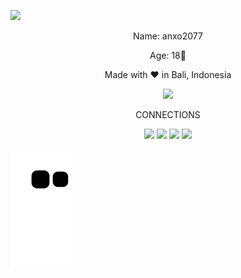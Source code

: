 <a href="https://github.com/anxo2077"><img src="https://cardivo.vercel.app/api?name=Anxo2077&description=Hi,%20i%27m%20Anxo2077%20and%20i%27m%20just%20a%20newbie%20programmer👋&image=https://avatars.githubusercontent.com/u/78989681?v=4&usqp=CAU&backgroundColor=%23ecf0f1&instagram=@anxo2077&github=anxo2077&pattern=leaf&colorPattern=%23eaeaea" /><a>
<p align="center">Name: anxo2077</p>
<p align="center">Age: 18📍</p>
<p align="center">Made with ♥ in Bali, Indonesia</p>
<p align="center"><a href="https://github.com/anxo2077"><img src="https://github-readme-stats.vercel.app/api?username=anxo2077&show_icons=true&theme=radical"></a></p>
  
<p align="center">CONNECTIONS</p>
<div> 
  <p align="center">
  <a href="https://www.youtube.com/channel/UCDbYHpkLNRmwNKHFXqFmYUQ" target="_blank"><img src="https://img.shields.io/badge/YouTube-FF0000?style=for-the-badge&logo=youtube&logoColor=white" target="_blank"></a>
  <a href = "https://api.whatsapp.com/send?phone=+573225236629&text=%F0%9F%8E%B4"><img src="https://img.shields.io/badge/whatsapp-blackgreen?style=for-the-badge&logo=whatsapp&logoColor=white" target="_blank"></a>
  <a href="https://www.instagram.com/anxo2077/" target="_blank"><img src="https://img.shields.io/badge/-Instagram-%23E4405F?style=for-the-badge&logo=instagram&logoColor=white" target="_blank"></a>
 <a href="https://discord.gg/TE7J65mPtM" target="_blank"><img src="https://img.shields.io/badge/Discord-7289DA?style=for-the-badge&logo=discord&logoColor=white" target="_blank"></a> 
  </p>
    
  ![Snake animation align="center"](https://github.com/rafaballerini/rafaballerini/blob/output/github-contribution-grid-snake.svg)
</div>

